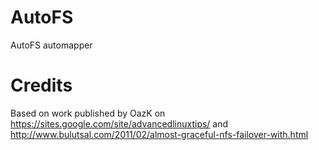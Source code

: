 # AutoFS
AutoFS automapper

# Credits
Based on work published by OazK on https://sites.google.com/site/advancedlinuxtips/ and http://www.bulutsal.com/2011/02/almost-graceful-nfs-failover-with.html